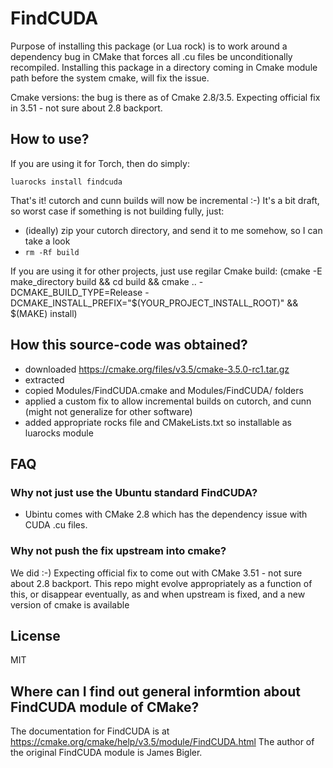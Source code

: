 # FindCUDA

Purpose of installing this package (or Lua rock) is to work around a dependency bug in CMake that forces all .cu files be
unconditionally recompiled.
Installing this package in a directory coming in Cmake module path before the system cmake, will fix the issue.

Cmake versions: the bug is there as of Cmake 2.8/3.5. Expecting official fix in 3.51 - not sure about 2.8 backport.

## How to use?

If you are using it for Torch, then do simply:
```
luarocks install findcuda
```
That's it!  cutorch and cunn builds will now be incremental :-)  It's a bit draft, so worst case if something
is not building fully, just:
- (ideally) zip your cutorch directory, and send it to me somehow, so I can take a look
- `rm -Rf build`

If you are using it for other projects, just use regilar Cmake build:
(cmake -E make_directory build && cd build && cmake .. -DCMAKE_BUILD_TYPE=Release -DCMAKE_INSTALL_PREFIX="$(YOUR_PROJECT_INSTALL_ROOT)" && $(MAKE) install)

## How this source-code was obtained?

- downloaded https://cmake.org/files/v3.5/cmake-3.5.0-rc1.tar.gz
- extracted
- copied Modules/FindCUDA.cmake and Modules/FindCUDA/ folders
- applied a custom fix to allow incremental builds on cutorch, and cunn (might not generalize for other
software)
- added appropriate rocks file and CMakeLists.txt so installable as luarocks module

## FAQ

### Why not just use the Ubuntu standard FindCUDA?

- Ubintu comes with CMake 2.8 which has the dependency issue with CUDA .cu files.

### Why not push the fix upstream into cmake?

We did :-)
Expecting official fix to come out with CMake 3.51 - not sure about 2.8 backport.
This repo might evolve appropriately as a function of this, or disappear eventually, as
and when upstream is fixed, and a new version of cmake is available

## License

MIT

## Where can I find out general informtion about FindCUDA module of CMake?

The documentation for FindCUDA is at https://cmake.org/cmake/help/v3.5/module/FindCUDA.html  The author
of the original FindCUDA module is James Bigler.
